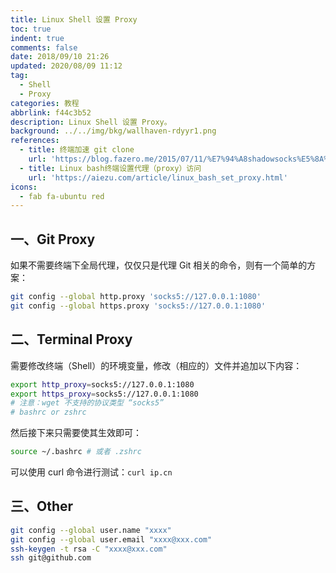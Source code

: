 ```yaml
---
title: Linux Shell 设置 Proxy
toc: true
indent: true
comments: false
date: 2018/09/10 21:26
updated: 2020/08/09 11:12
tag:
  - Shell
  - Proxy
categories: 教程
abbrlink: f44c3b52
description: Linux Shell 设置 Proxy。
background: ../../img/bkg/wallhaven-rdyyr1.png
references:
  - title: 终端加速 git clone
    url: 'https://blog.fazero.me/2015/07/11/%E7%94%A8shadowsocks%E5%8A%A0%E9%80%9Fgit-clone/'
  - title: Linux bash终端设置代理（proxy）访问
    url: 'https://aiezu.com/article/linux_bash_set_proxy.html'
icons:
  - fab fa-ubuntu red
---
```


## 一、Git Proxy

如果不需要终端下全局代理，仅仅只是代理 Git 相关的命令，则有一个简单的方案：

```sh
git config --global http.proxy 'socks5://127.0.0.1:1080'
git config --global https.proxy 'socks5://127.0.0.1:1080'
```

## 二、Terminal Proxy

需要修改终端（Shell）的环境变量，修改（相应的）文件并追加以下内容：

```sh
export http_proxy=socks5://127.0.0.1:1080
export https_proxy=socks5://127.0.0.1:1080
# 注意：wget 不支持的协议类型 “socks5”
# bashrc or zshrc
```

然后接下来只需要使其生效即可：

```sh
source ~/.bashrc # 或者 .zshrc
```

可以使用 curl 命令进行测试：`curl ip.cn`

## 三、Other

```sh
git config --global user.name "xxxx"
git config --global user.email "xxxx@xxx.com"
ssh-keygen -t rsa -C "xxxx@xxx.com"
ssh git@github.com
```
